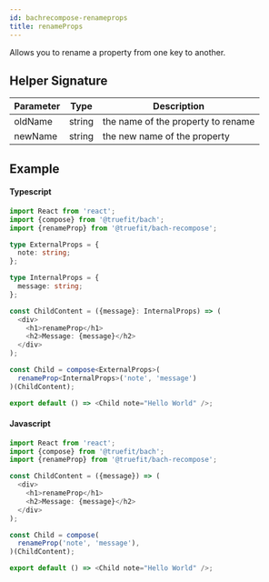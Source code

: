 ```yaml
---
id: bachrecompose-renameprops
title: renameProps
---
```


Allows you to rename a property from one key to another.

## Helper Signature

| Parameter | Type   | Description                        |
| --------- | ------ | ---------------------------------- |
| oldName   | string | the name of the property to rename |
| newName   | string | the new name of the property       |

## Example

#### Typescript

```Typescript
import React from 'react';
import {compose} from '@truefit/bach';
import {renameProp} from '@truefit/bach-recompose';

type ExternalProps = {
  note: string;
};

type InternalProps = {
  message: string;
};

const ChildContent = ({message}: InternalProps) => (
  <div>
    <h1>renameProp</h1>
    <h2>Message: {message}</h2>
  </div>
);

const Child = compose<ExternalProps>(
  renameProp<InternalProps>('note', 'message')
)(ChildContent);

export default () => <Child note="Hello World" />;
```

#### Javascript

```Javascript
import React from 'react';
import {compose} from '@truefit/bach';
import {renameProp} from '@truefit/bach-recompose';

const ChildContent = ({message}) => (
  <div>
    <h1>renameProp</h1>
    <h2>Message: {message}</h2>
  </div>
);

const Child = compose(
  renameProp('note', 'message'),
)(ChildContent);

export default () => <Child note="Hello World" />;
```

